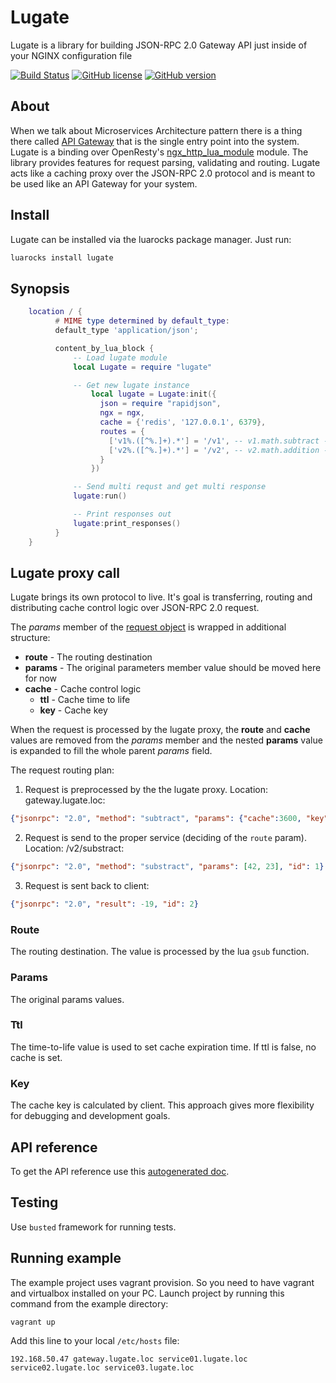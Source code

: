 # Lugate
Lugate is a library for building JSON-RPC 2.0 Gateway API just inside of your NGINX configuration file

[![Build Status](https://travis-ci.org/zinovyev/lugate.svg?branch=master)](https://travis-ci.org/zinovyev/lugate)
[![GitHub license](https://img.shields.io/badge/license-MIT-blue.svg)](https://raw.githubusercontent.com/zinovyev/lugate/master/LICENSE)
[![GitHub version](https://badge.fury.io/gh/zinovyev%2Flugate.svg)](https://badge.fury.io/gh/zinovyev%2Flugate)

## About
When we talk about Microservices Architecture pattern there is a thing there called
[API Gateway](http://microservices.io/patterns/apigateway.html) that is the single entry point into the system.
Lugate is a binding over OpenResty's [ngx\_http\_lua\_module](https://github.com/openresty/lua-nginx-module) module.
The library provides features for request parsing, validating and routing. Lugate acts like a caching proxy over the
JSON-RPC 2.0 protocol and is meant to be used like an API Gateway for your system.

## Install
Lugate can be installed via the luarocks package manager. Just run:
```bash
luarocks install lugate
```

## Synopsis
```lua
    location / {
          # MIME type determined by default_type:
          default_type 'application/json';

          content_by_lua_block {
              -- Load lugate module
              local Lugate = require "lugate"

              -- Get new lugate instance
                  local lugate = Lugate:init({
                    json = require "rapidjson",
                    ngx = ngx,
                    cache = {'redis', '127.0.0.1', 6379},
                    routes = {
                      ['v1%.([^%.]+).*'] = '/v1', -- v1.math.subtract -> /v1.math
                      ['v2%.([^%.]+).*'] = '/v2', -- v2.math.addition -> /v2.math
                    }
                  })

              -- Send multi requst and get multi response
              lugate:run()

              -- Print responses out
              lugate:print_responses()
          }
    }
```

## Lugate proxy call
Lugate brings its own protocol to live. It's goal is transferring, routing and distributing cache control logic over
JSON-RPC 2.0 request.

The *params* member of the [request object](http://www.jsonrpc.org/specification#request_object)
is wrapped in additional structure:

* **route** - The routing destination
* **params** - The original parameters member value should be moved here for now
* **cache** - Cache control logic
  * **ttl** - Cache time to life
  * **key** - Cache key

When the request is processed by the lugate proxy, the **route** and **cache** values are removed from the
*params* member and the nested **params** value is expanded to fill the whole parent *params* field.

The request routing plan:
1. Request is preprocessed by the the lugate proxy. Location: gateway.lugate.loc:
```json
{"jsonrpc": "2.0", "method": "subtract", "params": {"cache":3600, "key": "foobar", "route": "v2.substract", "params": [42, 23]}, "id": 1}
```

2. Request is send to the proper service (deciding of the `route` param). Location: /v2/substract:
```json
{"jsonrpc": "2.0", "method": "substract", "params": [42, 23], "id": 1}
```

3. Request is sent back to client:
```json
{"jsonrpc": "2.0", "result": -19, "id": 2}
```

### Route
  The routing destination. The value is processed by the lua `gsub` function.
### Params
  The original params values.
### Ttl
  The time-to-life value is used to set cache expiration time. If ttl is false, no cache is set.
### Key
  The cache key is calculated by client. This approach gives more flexibility for debugging and development goals.

## API reference
To get the API reference use this [autogenerated doc](http://zinovyev.github.io/lugate).

## Testing
Use `busted` framework for running tests.

## Running example
The example project uses vagrant provision.
So you need to have vagrant and virtualbox installed on your PC.
Launch project by running this command from the example directory:
```bash
vagrant up
```
Add this line to your local `/etc/hosts` file:
```
192.168.50.47 gateway.lugate.loc service01.lugate.loc service02.lugate.loc service03.lugate.loc
```
